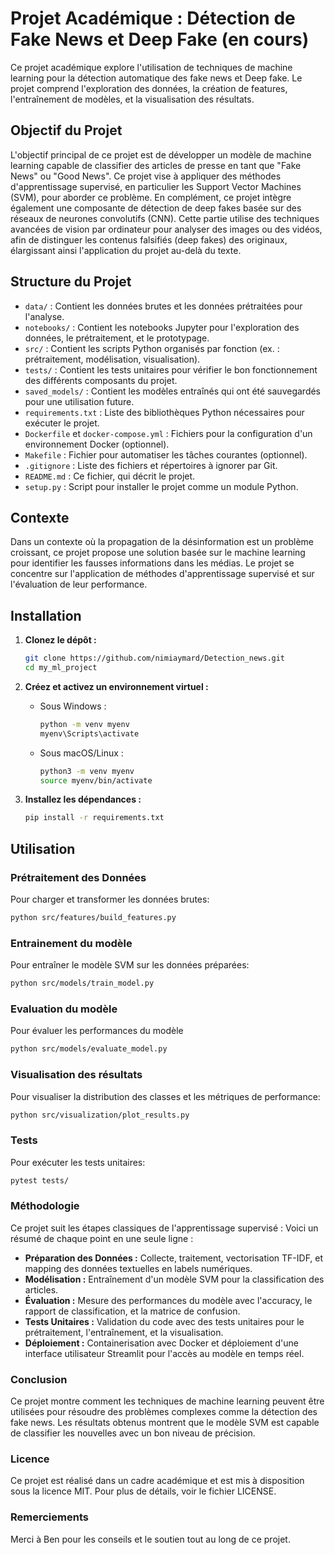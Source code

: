 # Projet Académique : Détection de Fake News  et Deep Fake (en cours)

Ce projet académique explore l'utilisation de techniques de machine learning pour la détection automatique des fake news et Deep fake. Le projet comprend l'exploration des données, la création de features, l'entraînement de modèles, et la visualisation des résultats. 

## Objectif du Projet

L'objectif principal de ce projet est de développer un modèle de machine learning capable de classifier des articles de presse en tant que "Fake News" ou "Good News". Ce projet vise à appliquer des méthodes d'apprentissage supervisé, en particulier les Support Vector Machines (SVM), pour aborder ce problème. En complément, ce projet intègre également une composante de détection de deep fakes basée sur des réseaux de neurones convolutifs (CNN). Cette partie utilise des techniques avancées de vision par ordinateur pour analyser des images ou des vidéos, afin de distinguer les contenus falsifiés (deep fakes) des originaux, élargissant ainsi l'application du projet au-delà du texte.

## Structure du Projet

- `data/` : Contient les données brutes et les données prétraitées pour l'analyse.
- `notebooks/` : Contient les notebooks Jupyter pour l'exploration des données, le prétraitement, et le prototypage.
- `src/` : Contient les scripts Python organisés par fonction (ex. : prétraitement, modélisation, visualisation).
- `tests/` : Contient les tests unitaires pour vérifier le bon fonctionnement des différents composants du projet.
- `saved_models/` : Contient les modèles entraînés qui ont été sauvegardés pour une utilisation future.
- `requirements.txt` : Liste des bibliothèques Python nécessaires pour exécuter le projet.
- `Dockerfile` et `docker-compose.yml` : Fichiers pour la configuration d'un environnement Docker (optionnel).
- `Makefile` : Fichier pour automatiser les tâches courantes (optionnel).
- `.gitignore` : Liste des fichiers et répertoires à ignorer par Git.
- `README.md` : Ce fichier, qui décrit le projet.
- `setup.py` : Script pour installer le projet comme un module Python.

## Contexte

Dans un contexte où la propagation de la désinformation est un problème croissant, ce projet propose une solution basée sur le machine learning pour identifier les fausses informations dans les médias. Le projet se concentre sur l'application de méthodes d'apprentissage supervisé et sur l'évaluation de leur performance.

## Installation

1. **Clonez le dépôt :**
    ```bash
    git clone https://github.com/nimiaymard/Detection_news.git
    cd my_ml_project
    ```

2. **Créez et activez un environnement virtuel :**
   - Sous Windows :
     ```bash
     python -m venv myenv
     myenv\Scripts\activate
     ```
   - Sous macOS/Linux :
     ```bash
     python3 -m venv myenv
     source myenv/bin/activate
     ```

3. **Installez les dépendances :**
    ```bash
    pip install -r requirements.txt
    ```

## Utilisation

### Prétraitement des Données
Pour charger et transformer les données brutes:
```bash
python src/features/build_features.py
```

### Entrainement du modèle
Pour entraîner le modèle SVM sur les données préparées:
```bash
python src/models/train_model.py
```
### Evaluation du modèle
Pour évaluer les performances du modèle 
```bash
python src/models/evaluate_model.py
```
### Visualisation des résultats
Pour visualiser la distribution des classes et les métriques de performance:
```bash
python src/visualization/plot_results.py
```
### Tests
Pour exécuter les tests unitaires:
```bash
pytest tests/
```

### Méthodologie
Ce projet suit les étapes classiques de l'apprentissage supervisé :
Voici un résumé de chaque point en une seule ligne :

- **Préparation des Données :** Collecte, traitement, vectorisation TF-IDF, et mapping des données textuelles en labels numériques.
- **Modélisation :** Entraînement d'un modèle SVM pour la classification des articles.
- **Évaluation :** Mesure des performances du modèle avec l'accuracy, le rapport de classification, et la matrice de confusion.
- **Tests Unitaires :** Validation du code avec des tests unitaires pour le prétraitement, l'entraînement, et la visualisation.
- **Déploiement :** Containerisation avec Docker et déploiement d'une interface utilisateur Streamlit pour l'accès au modèle en temps réel.

### Conclusion
Ce projet montre comment les techniques de machine learning peuvent être utilisées pour résoudre des problèmes complexes comme la détection des fake news. Les résultats obtenus montrent que le modèle SVM est capable de classifier les nouvelles avec un bon niveau de précision.

### Licence
Ce projet est réalisé dans un cadre académique et est mis à disposition sous la licence MIT. Pour plus de détails, voir le fichier LICENSE.

### Remerciements
Merci à Ben pour les conseils et le soutien tout au long de ce projet.



